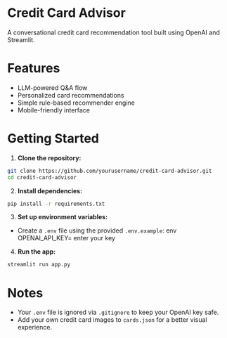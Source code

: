 # Credit Card Advisor

A conversational credit card recommendation tool built using OpenAI and Streamlit.

# Features
- LLM-powered Q&A flow
- Personalized card recommendations
- Simple rule-based recommender engine
- Mobile-friendly interface

# Getting Started

1. **Clone the repository:**
```bash
git clone https://github.com/yourusername/credit-card-advisor.git
cd credit-card-advisor
```

2. **Install dependencies:**
```bash
pip install -r requirements.txt
```

3. **Set up environment variables:**
- Create a `.env` file using the provided `.env.example`:
env
OPENAI_API_KEY= enter your key


4. **Run the app:**
```bash
streamlit run app.py
```

# Notes
- Your `.env` file is ignored via `.gitignore` to keep your OpenAI key safe.
- Add your own credit card images to `cards.json` for a better visual experience.
